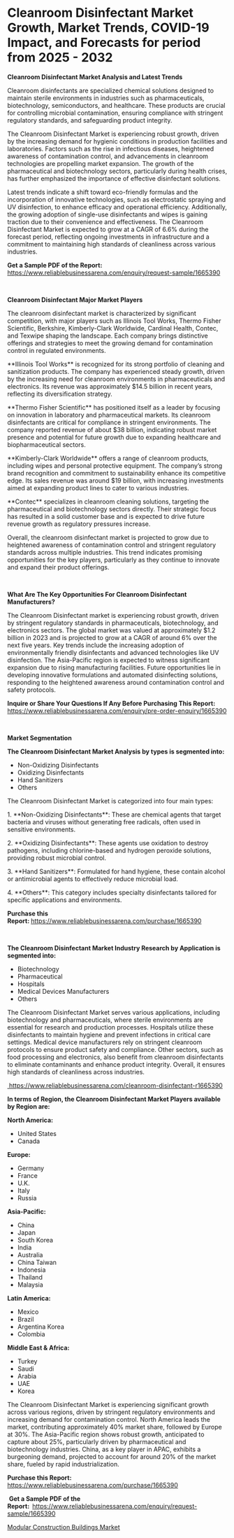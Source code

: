 <p><h1>Cleanroom Disinfectant Market Growth, Market Trends, COVID-19 Impact, and Forecasts for period from 2025 - 2032</h1></p><p><strong>Cleanroom Disinfectant Market Analysis and Latest Trends</strong></p>
<p><p>Cleanroom disinfectants are specialized chemical solutions designed to maintain sterile environments in industries such as pharmaceuticals, biotechnology, semiconductors, and healthcare. These products are crucial for controlling microbial contamination, ensuring compliance with stringent regulatory standards, and safeguarding product integrity. </p><p>The Cleanroom Disinfectant Market is experiencing robust growth, driven by the increasing demand for hygienic conditions in production facilities and laboratories. Factors such as the rise in infectious diseases, heightened awareness of contamination control, and advancements in cleanroom technologies are propelling market expansion. The growth of the pharmaceutical and biotechnology sectors, particularly during health crises, has further emphasized the importance of effective disinfectant solutions.</p><p>Latest trends indicate a shift toward eco-friendly formulas and the incorporation of innovative technologies, such as electrostatic spraying and UV disinfection, to enhance efficacy and operational efficiency. Additionally, the growing adoption of single-use disinfectants and wipes is gaining traction due to their convenience and effectiveness. The Cleanroom Disinfectant Market is expected to grow at a CAGR of 6.6% during the forecast period, reflecting ongoing investments in infrastructure and a commitment to maintaining high standards of cleanliness across various industries.</p></p>
<p><strong>Get a Sample PDF of the Report:&nbsp;</strong> <a href="https://www.reliablebusinessarena.com/enquiry/request-sample/1665390?utm_campaign=1891&utm_medium=2&utm_source=Github&utm_content=ia&utm_term=05042025&utm_id=cleanroom-disinfectant">https://www.reliablebusinessarena.com/enquiry/request-sample/1665390</a></p>
<p>&nbsp;</p>
<p><strong>Cleanroom Disinfectant Major Market Players</strong></p>
<p><p>The cleanroom disinfectant market is characterized by significant competition, with major players such as Illinois Tool Works, Thermo Fisher Scientific, Berkshire, Kimberly-Clark Worldwide, Cardinal Health, Contec, and Texwipe shaping the landscape. Each company brings distinctive offerings and strategies to meet the growing demand for contamination control in regulated environments.</p><p>**Illinois Tool Works** is recognized for its strong portfolio of cleaning and sanitization products. The company has experienced steady growth, driven by the increasing need for cleanroom environments in pharmaceuticals and electronics. Its revenue was approximately $14.5 billion in recent years, reflecting its diversification strategy.</p><p>**Thermo Fisher Scientific** has positioned itself as a leader by focusing on innovation in laboratory and pharmaceutical markets. Its cleanroom disinfectants are critical for compliance in stringent environments. The company reported revenue of about $38 billion, indicating robust market presence and potential for future growth due to expanding healthcare and biopharmaceutical sectors.</p><p>**Kimberly-Clark Worldwide** offers a range of cleanroom products, including wipes and personal protective equipment. The company’s strong brand recognition and commitment to sustainability enhance its competitive edge. Its sales revenue was around $19 billion, with increasing investments aimed at expanding product lines to cater to various industries.</p><p>**Contec** specializes in cleanroom cleaning solutions, targeting the pharmaceutical and biotechnology sectors directly. Their strategic focus has resulted in a solid customer base and is expected to drive future revenue growth as regulatory pressures increase.</p><p>Overall, the cleanroom disinfectant market is projected to grow due to heightened awareness of contamination control and stringent regulatory standards across multiple industries. This trend indicates promising opportunities for the key players, particularly as they continue to innovate and expand their product offerings.</p></p>
<p>&nbsp;</p>
<p><strong>What Are The Key Opportunities For Cleanroom Disinfectant Manufacturers?</strong></p>
<p><p>The Cleanroom Disinfectant market is experiencing robust growth, driven by stringent regulatory standards in pharmaceuticals, biotechnology, and electronics sectors. The global market was valued at approximately $1.2 billion in 2023 and is projected to grow at a CAGR of around 6% over the next five years. Key trends include the increasing adoption of environmentally friendly disinfectants and advanced technologies like UV disinfection. The Asia-Pacific region is expected to witness significant expansion due to rising manufacturing facilities. Future opportunities lie in developing innovative formulations and automated disinfecting solutions, responding to the heightened awareness around contamination control and safety protocols.</p></p>
<p><strong>Inquire or Share Your Questions If Any Before Purchasing This Report:</strong> <a href="https://www.reliablebusinessarena.com/enquiry/pre-order-enquiry/1665390?utm_campaign=1891&utm_medium=2&utm_source=Github&utm_content=ia&utm_term=05042025&utm_id=cleanroom-disinfectant">https://www.reliablebusinessarena.com/enquiry/pre-order-enquiry/1665390</a></p>
<p>&nbsp;</p>
<p><strong>Market Segmentation</strong></p>
<p><strong>The Cleanroom Disinfectant Market Analysis by types is segmented into:</strong></p>
<p><ul><li>Non-Oxidizing Disinfectants</li><li>Oxidizing Disinfectants</li><li>Hand Sanitizers</li><li>Others</li></ul></p>
<p><p>The Cleanroom Disinfectant Market is categorized into four main types: </p><p>1. **Non-Oxidizing Disinfectants**: These are chemical agents that target bacteria and viruses without generating free radicals, often used in sensitive environments.</p><p>2. **Oxidizing Disinfectants**: These agents use oxidation to destroy pathogens, including chlorine-based and hydrogen peroxide solutions, providing robust microbial control.</p><p>3. **Hand Sanitizers**: Formulated for hand hygiene, these contain alcohol or antimicrobial agents to effectively reduce microbial load.</p><p>4. **Others**: This category includes specialty disinfectants tailored for specific applications and environments.</p></p>
<p><strong>Purchase this Report:&nbsp;</strong><a href="https://www.reliablebusinessarena.com/purchase/1665390?utm_campaign=1891&utm_medium=2&utm_source=Github&utm_content=ia&utm_term=05042025&utm_id=cleanroom-disinfectant">https://www.reliablebusinessarena.com/purchase/1665390</a></p>
<p>&nbsp;</p>
<p><strong>The Cleanroom Disinfectant Market Industry Research by Application is segmented into:</strong></p>
<p><ul><li>Biotechnology</li><li>Pharmaceutical</li><li>Hospitals</li><li>Medical Devices Manufacturers</li><li>Others</li></ul></p>
<p><p>The Cleanroom Disinfectant Market serves various applications, including biotechnology and pharmaceuticals, where sterile environments are essential for research and production processes. Hospitals utilize these disinfectants to maintain hygiene and prevent infections in critical care settings. Medical device manufacturers rely on stringent cleanroom protocols to ensure product safety and compliance. Other sectors, such as food processing and electronics, also benefit from cleanroom disinfectants to eliminate contaminants and enhance product integrity. Overall, it ensures high standards of cleanliness across industries.</p></p>
<p><a href="https://www.reliablebusinessarena.com/cleanroom-disinfectant-r1665390?utm_campaign=1891&utm_medium=2&utm_source=Github&utm_content=ia&utm_term=05042025&utm_id=cleanroom-disinfectant">&nbsp;https://www.reliablebusinessarena.com/cleanroom-disinfectant-r1665390</a></p>
<p><strong>In terms of Region, the Cleanroom Disinfectant Market Players available by Region are:</strong></p>
<p>
    <p> <strong> North America: </strong>
        <ul>
            <li>United States</li>
            <li>Canada</li>
        </ul>
        </p> 
    <p> <strong> Europe: </strong>
        <ul>
            <li>Germany</li>
            <li>France</li>
            <li>U.K.</li>
            <li>Italy</li>
            <li>Russia</li>
        </ul>
        </p> 
    <p> <strong> Asia-Pacific: </strong>
        <ul>
            <li>China</li>
            <li>Japan</li>
            <li>South Korea</li>
            <li>India</li>
            <li>Australia</li>
            <li>China Taiwan</li>
            <li>Indonesia</li>
            <li>Thailand</li>
            <li>Malaysia</li>
        </ul>
        </p> 
    <p> <strong> Latin America: </strong>
        <ul>
            <li>Mexico</li>
            <li>Brazil</li>
            <li>Argentina Korea</li>
            <li>Colombia</li>
        </ul>
        </p> 
    <p> <strong> Middle East & Africa: </strong>
        <ul>
            <li>Turkey</li>
            <li>Saudi</li>
            <li>Arabia</li>
            <li>UAE</li>
            <li>Korea</li>
        </ul>
    </p>
    </p>
<p><p>The Cleanroom Disinfectant Market is experiencing significant growth across various regions, driven by stringent regulatory environments and increasing demand for contamination control. North America leads the market, contributing approximately 40% market share, followed by Europe at 30%. The Asia-Pacific region shows robust growth, anticipated to capture about 25%, particularly driven by pharmaceutical and biotechnology industries. China, as a key player in APAC, exhibits a burgeoning demand, projected to account for around 20% of the market share, fueled by rapid industrialization.</p></p>
<p><strong>Purchase this Report: </strong><a href="https://www.reliablebusinessarena.com/purchase/1665390?utm_campaign=1891&utm_medium=2&utm_source=Github&utm_content=ia&utm_term=05042025&utm_id=cleanroom-disinfectant">https://www.reliablebusinessarena.com/purchase/1665390</a></p>
<p>&nbsp;<strong>Get a Sample PDF of the Report:&nbsp;&nbsp;</strong><a href="https://www.reliablebusinessarena.com/enquiry/request-sample/1665390?utm_campaign=1891&utm_medium=2&utm_source=Github&utm_content=ia&utm_term=05042025&utm_id=cleanroom-disinfectant">https://www.reliablebusinessarena.com/enquiry/request-sample/1665390</a></p>
<p><strong></strong></p>
<p><p><a href="https://github.com/Krish2023na/Market-Research-Report-List-7/blob/main/modular-construction-buildings-market.md?utm_campaign=1891&utm_medium=2&utm_source=Github&utm_content=ia&utm_term=05042025&utm_id=cleanroom-disinfectant">Modular Construction Buildings Market</a></p></p>